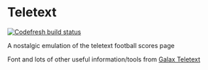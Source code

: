 # Teletext

[![Codefresh build status]( https://g.codefresh.io/api/badges/build?repoOwner=MarkGaze&repoName=teletext&branch=master&pipelineName=teletext&accountName=markgaze&type=cf-2)]( https://g.codefresh.io/repositories/MarkGaze/teletext/builds?filter=trigger:build;branch:master;service:5a973b802adcb30001490f3e~teletext)

A nostalgic emulation of the teletext football scores page

Font and lots of other useful information/tools from [Galax Teletext](http://www.galax.xyz/TELETEXT/INDEX.HTM)
